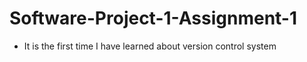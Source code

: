 # Software-Project-1-Assignment-1

- It is the first time I have learned about version control system
